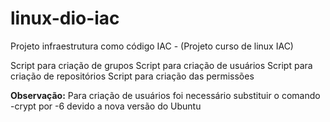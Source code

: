 # linux-dio-iac
Projeto infraestrutura como código IAC - (Projeto curso de linux IAC)


Script para criação de grupos
Script para criação de usuários
Script para criação de repositórios
Script para criação das permissões

**Observação:** Para criação de usuários foi necessário substituir o comando -crypt por -6 devido a nova versão do Ubuntu
